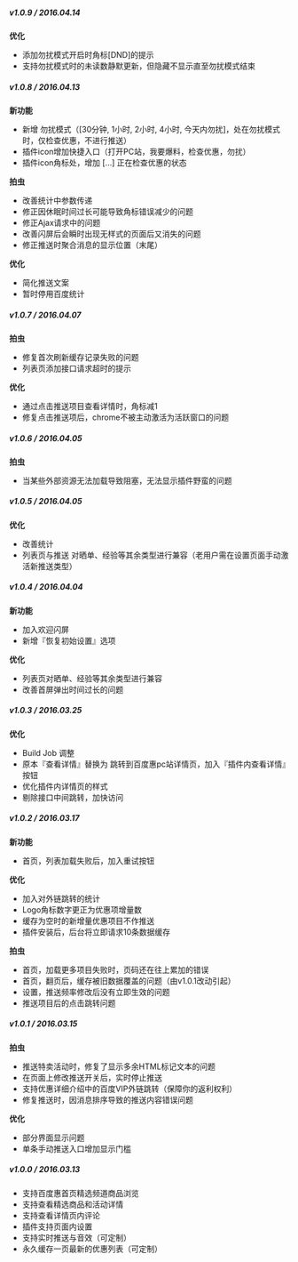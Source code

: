 
##### v1.0.9 / 2016.04.14

**优化**

- 添加勿扰模式开启时角标[DND]的提示
- 支持勿扰模式时的未读数静默更新，但隐藏不显示直至勿扰模式结束

##### v1.0.8 / 2016.04.13

**新功能**

- 新增 勿扰模式（[30分钟, 1小时, 2小时, 4小时, 今天内勿扰]，处在勿扰模式时，仅检查优惠，不进行推送）
- 插件icon增加快捷入口（打开PC站，我要爆料，检查优惠，勿扰）
- 插件icon角标处，增加 […] 正在检查优惠的状态

**拍虫**

- 改善统计中参数传递
- 修正因休眠时间过长可能导致角标错误减少的问题
- 修正Ajax请求中的问题
- 改善闪屏后会瞬时出现无样式的页面后又消失的问题
- 修正推送时聚合消息的显示位置（末尾）

**优化**

- 简化推送文案
- 暂时停用百度统计

##### v1.0.7 / 2016.04.07

**拍虫**

- 修复首次刷新缓存记录失败的问题
- 列表页添加接口请求超时的提示

**优化**

- 通过点击推送项目查看详情时，角标减1
- 修复点击推送项后，chrome不被主动激活为活跃窗口的问题

##### v1.0.6 / 2016.04.05

**拍虫**

- 当某些外部资源无法加载导致阻塞，无法显示插件野蛮的问题

##### v1.0.5 / 2016.04.05

**优化**

- 改善统计
- 列表页与推送 对晒单、经验等其余类型进行兼容（老用户需在设置页面手动激活新推送类型）

##### v1.0.4 / 2016.04.04

**新功能**

- 加入欢迎闪屏
- 新增『恢复初始设置』选项

**优化**

- 列表页对晒单、经验等其余类型进行兼容
- 改善首屏弹出时间过长的问题

##### v1.0.3 / 2016.03.25

**优化**

- Build Job 调整
- 原本『查看详情』替换为 跳转到百度惠pc站详情页，加入『插件内查看详情』按钮
- 优化插件内详情页的样式
- 剔除接口中间跳转，加快访问

##### v1.0.2 / 2016.03.17

**新功能**

- 首页，列表加载失败后，加入重试按钮

**优化**

- 加入对外链跳转的统计
- Logo角标数字更正为优惠项增量数
- 缓存为空时的新增量优惠项目不作推送
- 插件安装后，后台将立即请求10条数据缓存

**拍虫**

- 首页，加载更多项目失败时，页码还在往上累加的错误
- 首页，翻页后，缓存被旧数据覆盖的问题（由v1.0.1改动引起）
- 设置，推送频率修改后没有立即生效的问题
- 推送项目后的点击跳转问题

##### v1.0.1 / 2016.03.15

**拍虫**

- 推送特卖活动时，修复了显示多余HTML标记文本的问题
- 在页面上修改推送开关后，实时停止推送
- 支持优惠详细介绍中的百度VIP外链跳转（保障你的返利权利）
- 修复推送时，因消息排序导致的推送内容错误问题

**优化**

- 部分界面显示问题
- 单条手动推送入口增加显示门槛

##### v1.0.0 / 2016.03.13

- 支持百度惠首页精选频道商品浏览
- 支持查看精选商品和活动详情
- 支持查看详情页内评论
- 插件支持页面内设置
- 支持实时推送与音效（可定制）
- 永久缓存一页最新的优惠列表（可定制）
